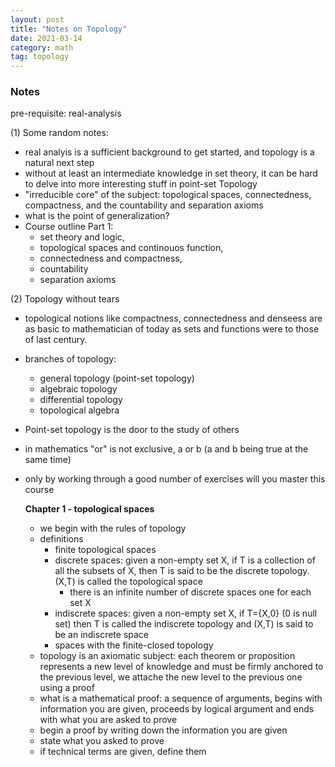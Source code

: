 ```yaml
---
layout: post
title: "Notes on Topology"
date: 2021-03-14
category: math
tag: topology
---
```


### Notes
pre-requisite: real-analysis

(1) Some random notes:
- real analyis is a sufficient background to get started, and topology is a natural next step 
- without at least an intermediate knowledge in set theory, it can be hard to delve into more interesting stuff in point-set Topology
- "irreducible core" of the subject: topological spaces, connectedness, compactness, and the countability and separation axioms 
- what is the point of generalization? 
- Course outline Part 1:
    - set theory and logic, 
    - topological spaces and continouos function, 
    - connectedness and compactness, 
    - countability
    - separation axioms  


(2) Topology without tears 
- topological notions like compactness, connectedness and denseess are as basic to mathematician of today as sets and functions were to those of last century. 
- branches of topology: 
    - general topology (point-set topology)
    - algebraic topology 
    - differential topology
    - topological algebra
- Point-set topology is the door to the study of others 
- in mathematics "or" is not exclusive, a or b (a and b being true at the same time)
- only by working through a good number of exercises will you master this course 

    **Chapter 1 - topological spaces**

    - we begin with the rules of topology 
    - definitions
        - finite topological spaces
        - discrete spaces: given a non-empty set X, if T is a collection of all the subsets of X, then T is said to be the discrete topology. (X,T) is called the topological space 
            - there is an infinite number of discrete spaces one for each set X
        - indiscrete spaces: given a non-empty set X, if T={X,0} (0 is null set) then T is called the indiscrete topology and (X,T) is said to be an indiscrete space  
        - spaces with the finite-closed topology 
    - topology is an axiomatic subject: each theorem or proposition represents a new level of knowledge and must be firmly anchored to the previous level, we attache the new level to the previous one using a proof 
    - what is a mathematical proof: a sequence of arguments, begins with information you are given, proceeds by logical argument and ends with what you are asked to prove 
    - begin a proof by writing down the information you are given
    - state what you asked to prove
    - if technical terms are given, define them
